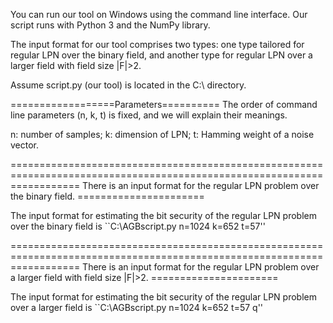 You can run our tool on Windows using the command line interface. Our script runs with Python 3 and the NumPy library.

The input format for our tool comprises two types: one type tailored for regular LPN over the binary field, and another type for regular LPN over a larger field with field size |F|>2.

Assume script.py (our tool) is located in the C:\ directory.

==================Parameters==========
The order of command line parameters (n, k, t) is fixed, and we will explain their meanings.

n: number of samples; 
k: dimension of LPN; 
t: Hamming weight of a noise vector. 

======================================================================================================================== There is an input format for the regular LPN problem over the binary field. ======================

The input format for estimating the bit security of the regular LPN problem over the binary field is ``C:\AGBscript.py n=1024 k=652 t=57''

======================================================================================================================== There is an input format for the regular LPN problem over a larger field with field size |F|>2. ======================

The input format for estimating the bit security of the regular LPN problem over a larger field is ``C:\AGBscript.py n=1024 k=652 t=57 q''

